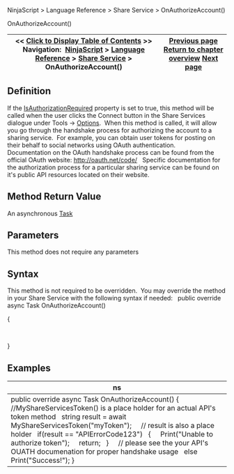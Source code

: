 ﻿
NinjaScript > Language Reference > Share Service > OnAuthorizeAccount()

OnAuthorizeAccount()

| << [Click to Display Table of Contents](onauthorizeaccount.md) >> **Navigation:**     [NinjaScript](ninjascript-1.md) > [Language Reference](language_reference_wip-1.md) > [Share Service](share_service-1.md) > OnAuthorizeAccount() | [Previous page](isimageattachmentsupported-1.md) [Return to chapter overview](share_service-1.md) [Next page](onshare-1.md) |
| --- | --- |
## Definition
If the [IsAuthorizationRequired](isauthorizationrequired-1.md) property is set to true, this method will be called when the user clicks the Connect button in the Share Services dialogue under Tools -> [Options](options-1.md).  When this method is called, it will allow you go through the handshake process for authorizing the account to a sharing service.  For example, you can obtain user tokens for posting on their behalf to social networks using OAuth authentication.   
 
Documentation on the OAuth handshake process can be found from the official OAuth website: <http://oauth.net/code/> 
 
Specific documentation for the authorization process for a particular sharing service can be found on it's public API resources located on their website.  
## 
## Method Return Value
An asynchronous [Task](https://msdn.microsoft.com/en-us/library/system.threading.tasks.task.aspx)
 
## Parameters
This method does not require any parameters
## 
## Syntax
This method is not required to be overridden.  You may override the method in your Share Service with the following syntax if needed:
 
public override async Task OnAuthorizeAccount()  

{  

   

}
 
## Examples

| ns |
| --- |
| public override async Task OnAuthorizeAccount() {    //MyShareServicesToken() is a place holder for an actual API's token method    string result = await MyShareServicesToken("myToken");        // result is also a place holder    if(result == "APIErrorCode123")    {      Print("Unable to authorize token");      return;    }        // please see the your API's OUATH documenation for proper handshake usage    else Print("Success!"); } |

